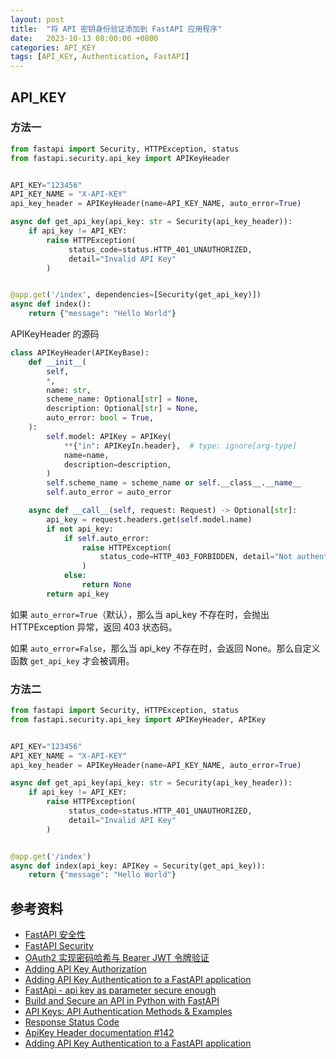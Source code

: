 ```yaml
---
layout: post
title:  "将 API 密钥身份验证添加到 FastAPI 应用程序"
date:   2023-10-13 08:00:00 +0800
categories: API_KEY
tags: [API_KEY, Authentication, FastAPI]
---
```


## API_KEY
### 方法一
```py
from fastapi import Security, HTTPException, status
from fastapi.security.api_key import APIKeyHeader


API_KEY="123456"
API_KEY_NAME = "X-API-KEY"
api_key_header = APIKeyHeader(name=API_KEY_NAME, auto_error=True)

async def get_api_key(api_key: str = Security(api_key_header)):
    if api_key != API_KEY:
        raise HTTPException(
             status_code=status.HTTP_401_UNAUTHORIZED,
             detail="Invalid API Key"
        )


@app.get('/index', dependencies=[Security(get_api_key)])
async def index():
    return {"message": "Hello World"}
```

APIKeyHeader 的源码

```py
class APIKeyHeader(APIKeyBase):
    def __init__(
        self,
        *,
        name: str,
        scheme_name: Optional[str] = None,
        description: Optional[str] = None,
        auto_error: bool = True,
    ):
        self.model: APIKey = APIKey(
            **{"in": APIKeyIn.header},  # type: ignore[arg-type]
            name=name,
            description=description,
        )
        self.scheme_name = scheme_name or self.__class__.__name__
        self.auto_error = auto_error

    async def __call__(self, request: Request) -> Optional[str]:
        api_key = request.headers.get(self.model.name)
        if not api_key:
            if self.auto_error:
                raise HTTPException(
                    status_code=HTTP_403_FORBIDDEN, detail="Not authenticated"
                )
            else:
                return None
        return api_key
```

如果 `auto_error=True`（默认），那么当 api_key 不存在时，会抛出 HTTPException 异常，返回 403 状态码。

如果 `auto_error=False`，那么当 api_key 不存在时，会返回 None。那么自定义函数 `get_api_key` 才会被调用。


### 方法二
```py
from fastapi import Security, HTTPException, status
from fastapi.security.api_key import APIKeyHeader, APIKey


API_KEY="123456"
API_KEY_NAME = "X-API-KEY"
api_key_header = APIKeyHeader(name=API_KEY_NAME, auto_error=True)

async def get_api_key(api_key: str = Security(api_key_header)):
    if api_key != API_KEY:
        raise HTTPException(
             status_code=status.HTTP_401_UNAUTHORIZED,
             detail="Invalid API Key"
        )


@app.get('/index')
async def index(api_key: APIKey = Security(get_api_key)):
    return {"message": "Hello World"}
```


## 参考资料
* [FastAPI 安全性](https://fastapi.tiangolo.com/zh/tutorial/security/)
* [FastAPI Security](https://fastapi.tiangolo.com/tutorial/security/)
* [OAuth2 实现密码哈希与 Bearer JWT 令牌验证](https://fastapi.tiangolo.com/zh/tutorial/security/oauth2-jwt/)
* [Adding API Key Authorization](https://retz.dev/blog/adding-api-key-authorization)
* [Adding API Key Authentication to a FastAPI application](https://joshdimella.com/blog/adding-api-key-auth-to-fast-api)
* [FastApi - api key as parameter secure enough](https://stackoverflow.com/questions/67942766/fastapi-api-key-as-parameter-secure-enough)
* [Build and Secure an API in Python with FastAPI](https://developer.okta.com/blog/2020/12/17/build-and-secure-an-api-in-python-with-fastapi)
* [API Keys: API Authentication Methods & Examples](https://blog.stoplight.io/api-keys-best-practices-to-authenticate-apis)
* [Response Status Code](https://fastapi.tiangolo.com/tutorial/response-status-code/)
* [ApiKey Header documentation #142](https://github.com/tiangolo/fastapi/issues/142)
* [Adding API Key Authentication to a FastAPI application](https://www.cnblogs.com/bitterteaer/p/17705337.html)
